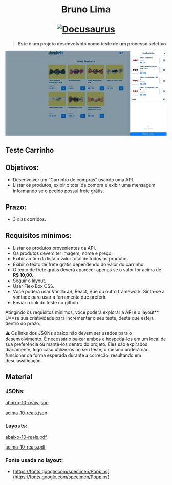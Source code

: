 <h1 align="center">
  <p align="center">Bruno Lima</p>
  <a href="https://www.linkedin.com/in/brunoliimas/"><img src="https://media-exp1.licdn.com/dms/image/C4D16AQHr09OqxBthjA/profile-displaybackgroundimage-shrink_350_1400/0/1594644220595?e=1657756800&v=beta&t=lBdeoqL1CpTHz8DVFkWUlSCuSkepxwobKwK0i2NTeGk" alt="Docusaurus"></a>
</h1>


> **Este é um projeto desenvolvido como teste de um processo seletivo**

<img src="/assets/shopby.png" alt="Docusaurus">


## Teste Carrinho


## Objetivos:

- Desenvolver um “Carrinho de compras” usando uma API.
- Listar os produtos, exibir o total da compra e exibir uma mensagem informando se o pedido possui frete grátis.

## Prazo:

- 3 dias corridos.


## **Requisitos mínimos:**

- Listar os produtos provenientes da API.
- Os produtos devem ter imagem, nome e preço.
- Exibir ao fim da lista o valor total de todos os produtos.
- Exibir o texto de frete grátis dependendo do valor do carrinho.
- O texto de frete grátis deverá aparecer apenas se o valor for acima de **R$ 10,00.**
- Seguir o layout.
- Usar Flex-Box CSS.
- Você poderá usar Vanilla JS, React, Vue ou outro framework. Sinta-se a vontade para usar a ferramenta que preferir.
- Enviar o link do teste no github.

Atingindo os requisitos mínimos, você poderá explorar a API e o layout**. U**se sua criatividade para incrementar o seu teste, deste que esteja dentro do prazo.

<aside>
⚠️ Os links dos JSONs abaixo não devem ser usados para o desenvolvimento. É necessário baixar ambos e hospedá-los em um local de sua preferência ou mantê-los dentro do projeto. Eles são expirados diariamente, logo caso utilize-os no seu teste, o mesmo poderá não funcionar da forma esperada durante a correção, resultando em desclassificação.
</aside>

##


## Material

### JSONs:

[abaixo-10-reais.json](https://s3-us-west-2.amazonaws.com/secure.notion-static.com/5bbd6fdd-abae-411d-96cc-1a5d76d3803b/abaixo-10-reais.json)

[acima-10-reais.json](https://s3-us-west-2.amazonaws.com/secure.notion-static.com/11b895d0-bc64-4f3a-bfa9-7c652be8d415/acima-10-reais.json)

### Layouts:

[abaixo-10-reais.pdf](https://s3-us-west-2.amazonaws.com/secure.notion-static.com/d32fad8d-ce46-4889-8c02-fee5d53c5eb2/abaixo-10-reais.pdf)

[acima-10-reais.pdf](https://s3-us-west-2.amazonaws.com/secure.notion-static.com/d6bdd2c6-d068-4645-bf47-558c0153ea93/acima-10-reais.pdf)

### Fonte usada no layout:

- [https://fonts.google.com/specimen/Poppins](https://fonts.google.com/specimen/Poppins)

